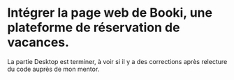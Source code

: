 # Intégrer la page web de Booki, une plateforme de réservation de vacances.

La partie Desktop est terminer, à voir si il y a des corrections après relecture du code auprès de mon mentor.
